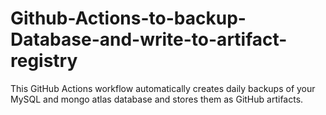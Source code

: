 # Github-Actions-to-backup-Database-and-write-to-artifact-registry
This GitHub Actions workflow automatically creates daily backups of your MySQL and mongo atlas database and stores them as GitHub artifacts.
